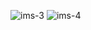 ![ims-3](https://user-images.githubusercontent.com/89338796/136783851-8e29bb87-9ea5-414b-a5fd-9e86af78165e.PNG)
![ims-4](https://user-images.githubusercontent.com/89338796/136783867-ee710478-dc60-4301-aea1-b56c95b082f0.PNG)



